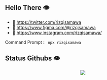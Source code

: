 ## Hello There 👁️

- :wolf: https://twitter.com/rizqisamawa
- :bear: https://www.figma.com/@rizqisamawa
- :bat: https://www.instagram.com/rizqisamawa/

Command Prompt : `  npx rizqisamawa  `

## Status Githubs 👁️

<p align="center" >  
  <a href="https://github.com/anuraghazra/github-readme-stats"> 
    <img src="https://github-readme-stats.vercel.app/api?username=rizqisamawa&show_icons=true&theme=dark"/>
  </a>
</p>

<!-- ##  Language Progamming 👁️
<p align="right" >  
  <a href="https://github.com/anuraghazra/github-readme-stats"> 
    <img src="https://github-readme-stats.vercel.app/api/top-langs/?username=rizqisamawa&layout=compact"/>
  </a>
</p> -->




